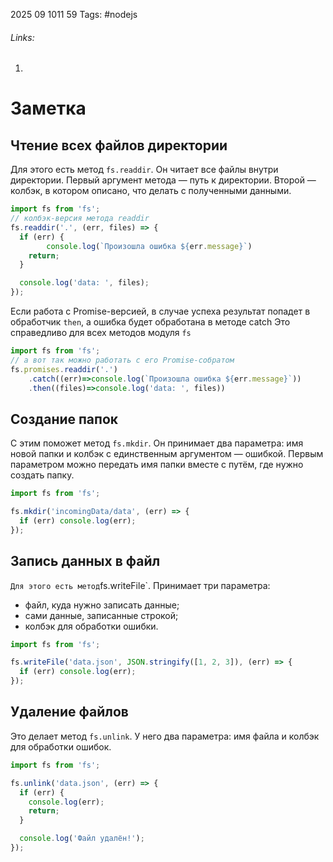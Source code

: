 2025 09 1011 59
Tags: #nodejs 
###### Links: 
1) 
# Заметка
## Чтение всех файлов директории
Для этого есть метод `fs.readdir`. Он читает все файлы внутри директории. Первый аргумент метода — путь к директории. Второй — колбэк, в котором описано, что делать с полученными данными.
```ts
import fs from 'fs';
// колбэк-версия метода readdir
fs.readdir('.', (err, files) => {
  if (err) {
        console.log(`Произошла ошибка ${err.message}`)
    return;
  }

  console.log('data: ', files);
});
```
Если работа с Promise-версией, в случае успеха результат попадет в обработчик `then`, а ошибка будет обработана в методе catch
Это справедливо для всех методов модуля `fs`
```ts
import fs from 'fs';
// а вот так можно работать с его Promise-собратом
fs.promises.readdir('.')
    .catch((err)=>console.log(`Произошла ошибка ${err.message}`))
    .then((files)=>console.log('data: ', files))
```
## Создание папок
С этим поможет метод `fs.mkdir`. Он принимает два параметра: имя новой папки и колбэк с единственным аргументом — ошибкой. Первым параметром можно передать имя папки вместе с путём, где нужно создать папку.
```ts
import fs from 'fs';

fs.mkdir('incomingData/data', (err) => {
  if (err) console.log(err);
});
```
## Запись данных в файл
`
Для этого есть метод `fs.writeFile`. Принимает три параметра:

- файл, куда нужно записать данные;
- сами данные, записанные строкой;
- колбэк для обработки ошибки.
```ts
import fs from 'fs';

fs.writeFile('data.json', JSON.stringify([1, 2, 3]), (err) => {
  if (err) console.log(err);
});
```
## Удаление файлов
Это делает метод `fs.unlink`. У него два параметра: имя файла и колбэк для обработки ошибок.
```ts
import fs from 'fs';

fs.unlink('data.json', (err) => {
  if (err) {
    console.log(err);
    return;
  }

  console.log('Файл удалён!');
});
```